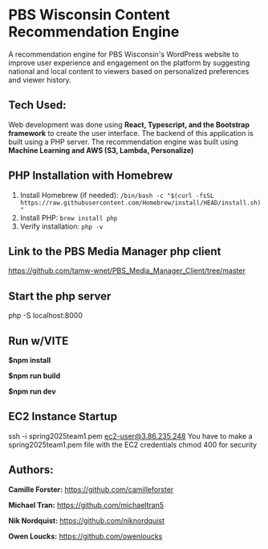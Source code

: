 # PBS Wisconsin Content Recommendation Engine
A recommendation engine for PBS Wisconsin's WordPress website to improve user experience and engagement on the platform by suggesting national and local content to viewers based on personalized preferences and viewer history.

## Tech Used:

Web development was done using **React, Typescript, and the Bootstrap framework** to create the user interface.
The backend of this application is built using a PHP server.
The recommendation engine was built using **Machine Learning and AWS (S3, Lambda, Personalize)**

## PHP Installation with Homebrew
1. Install Homebrew (if needed): `/bin/bash -c "$(curl -fsSL https://raw.githubusercontent.com/Homebrew/install/HEAD/install.sh)"`
2. Install PHP: `brew install php`
3. Verify installation: `php -v`

## Link to the PBS Media Manager php client
https://github.com/tamw-wnet/PBS_Media_Manager_Client/tree/master

## Start the php server
php -S localhost:8000

## Run w/VITE

**$npm install**

**$npm run build**

**$npm run dev**

## EC2 Instance Startup
ssh -i spring2025team1.pem ec2-user@3.86.235.248
You have to make a spring2025team1.pem file with the EC2 credentials
chmod 400 for security

## Authors:

**Camille Forster:** https://github.com/camilleforster

**Michael Tran:** https://github.com/michaeltran5

**Nik Nordquist:** https://github.com/niknordquist

**Owen Loucks:** https://github.com/owenloucks
